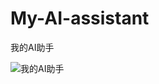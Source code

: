 # My-AI-assistant
我的AI助手


![我的AI助手](https://github.com/user-attachments/assets/e0bfe3e9-d5ba-44d2-892c-fe9085cecc75)
